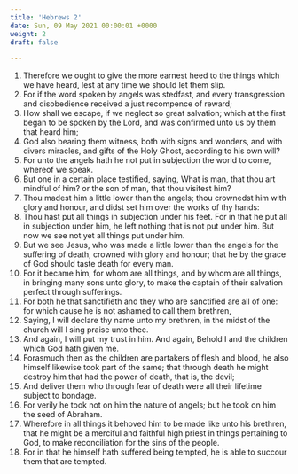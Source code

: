 ```yaml
---
title: 'Hebrews 2'
date: Sun, 09 May 2021 00:00:01 +0000
weight: 2
draft: false
  
---
```


1. Therefore we ought to give the more earnest heed to the things which we have heard, lest at any time we should let them slip.
2. For if the word spoken by angels was stedfast, and every transgression and disobedience received a just recompence of reward;
3. How shall we escape, if we neglect so great salvation; which at the first began to be spoken by the Lord, and was confirmed unto us by them that heard him;
4. God also bearing them witness, both with signs and wonders, and with divers miracles, and gifts of the Holy Ghost, according to his own will?
5. For unto the angels hath he not put in subjection the world to come, whereof we speak.
6. But one in a certain place testified, saying, What is man, that thou art mindful of him? or the son of man, that thou visitest him?
7. Thou madest him a little lower than the angels; thou crownedst him with glory and honour, and didst set him over the works of thy hands:
8. Thou hast put all things in subjection under his feet. For in that he put all in subjection under him, he left nothing that is not put under him. But now we see not yet all things put under him.
9. But we see Jesus, who was made a little lower than the angels for the suffering of death, crowned with glory and honour; that he by the grace of God should taste death for every man.
10. For it became him, for whom are all things, and by whom are all things, in bringing many sons unto glory, to make the captain of their salvation perfect through sufferings.
11. For both he that sanctifieth and they who are sanctified are all of one: for which cause he is not ashamed to call them brethren,
12. Saying, I will declare thy name unto my brethren, in the midst of the church will I sing praise unto thee.
13. And again, I will put my trust in him. And again, Behold I and the children which God hath given me.
14. Forasmuch then as the children are partakers of flesh and blood, he also himself likewise took part of the same; that through death he might destroy him that had the power of death, that is, the devil;
15. And deliver them who through fear of death were all their lifetime subject to bondage.
16. For verily he took not on him the nature of angels; but he took on him the seed of Abraham.
17. Wherefore in all things it behoved him to be made like unto his brethren, that he might be a merciful and faithful high priest in things pertaining to God, to make reconciliation for the sins of the people.
18. For in that he himself hath suffered being tempted, he is able to succour them that are tempted.
